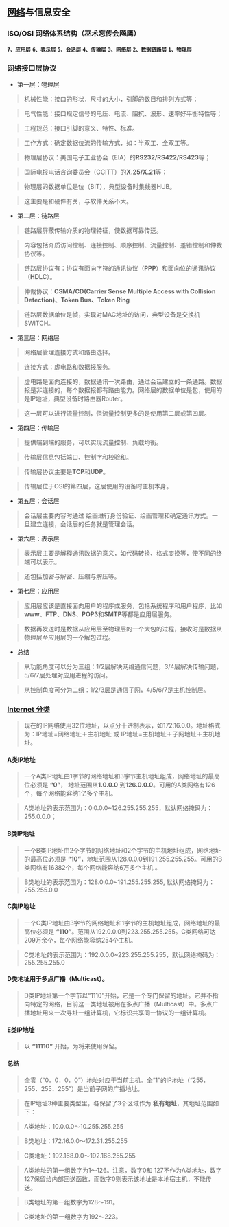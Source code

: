 ## [网络](https://www.cnblogs.com/mike-mei/p/8548238.html)与信息安全

### ISO/OSI 网络体系结构（巫术忘传会飚鹰）

**`7、应用层`** **`6、表示层`** **`5、会话层`** **`4、传输层`** **`3、网络层`** **`2、数据链路层`** **`1、物理层`**
	
### 网络接口层协议

- 第一层：物理层

>机械性能：接口的形状，尺寸的大小，引脚的数目和排列方式等；
	
>电气性能：接口规定信号的电压、电流、阻抗、波形、速率好平衡特性等；
	
>工程规范：接口引脚的意义、特性、标准。
	
>工作方式：确定数据位流的传输方式，如：半双工、全双工等。
	
>物理层协议：美国电子工业协会（EIA）的**RS232/RS422/RS423**等；
	
>国际电报电话咨询委员会（CCITT）的**X.25/X.21**等；
	
>物理层的数据单位是位（BIT），典型设备时集线器HUB。
	
>这主要是和硬件有关，与软件关系不大。

- 第二层：链路层

>链路层屏蔽传输介质的物理特征，使数据可靠传送。
	
>内容包括介质访问控制、连接控制、顺序控制、流量控制、差错控制和仲裁协议等。
	
>链路层协议有：协议有面向字符的通讯协议（**PPP**）和面向位的通讯协议（**HDLC**）。
	
>仲裁协议：**CSMA/CD(Carrier Sense Multiple Access with Collision Detection)、Token Bus、Token Ring**
	
>链路层数据单位是帧，实现对MAC地址的访问，典型设备是交换机SWITCH。


- 第三层：网络层

>网络层管理连接方式和路由选择。
	
>连接方式：虚电路和数据报服务。
	
>虚电路是面向连接的，数据通讯一次路由，通过会话建立的一条通路。数据报是非连接的，每个数据报都有路由能力。网络层的数据单位是包，使用的是IP地址，典型设备时路由器Router。
	
>这一层可以进行流量控制，但流量控制更多的是使用第二层或第四层。


- 第四层：传输层

>提供端到端的服务，可以实现流量控制、负载均衡。
	
>传输层信息包括端口、控制字和校验和。
	
>传输层协议主要是**TCP**和**UDP**。
	
>传输层位于OSI的第四层，这层使用的设备时主机本身。

- 第五层：会话层

>会话层主要内容时通过 绘画进行身份验证、绘画管理和确定通讯方式。一旦建立连接，会话层的任务就是管理会话。

- 第六层：表示层

>表示层主要是解释通讯数据的意义，如代码转换、格式变换等，使不同的终端可以表示。

>还包括加密与解密、压缩与解压等。


- 第七层：应用层

>应用层应该是直接面向用户的程序或服务，包括系统程序和用户程序，比如**www**、**FTP**、**DNS**、**POP3**和**SMTP**等都是应用层服务。

>数据再发送时是数据从应用层至物理层的一个大包的过程，接收时是数据从物理层至应用层的一个解包过程。
	
- 总结
	
>从功能角度可以分为三组：1/2层解决网络通信问题，3/4层解决传输问题，5/6/7层处理对应用进程的访问。

>从控制角度可分为二组：1/2/3层是通信子网，4/5/6/7是主机控制层。

### [Internet 分类](https://www.cnblogs.com/tunian/p/9632893.html)

>现在的IP网络使用32位地址，以点分十进制表示，如172.16.0.0。地址格式为：IP地址=网络地址＋主机地址 或 IP地址=主机地址＋子网地址＋主机地址。

#### A类IP地址 

>一个A类IP地址由1字节的网络地址和3字节主机地址组成，网络地址的最高位必须是 **“0”**， 地址范围从**1.0.0.0** 到**126.0.0.0**。可用的A类网络有126个，每个网络能容纳1亿多个主机。 

> A类地址的表示范围为：0.0.0.0~126.255.255.255，默认网络掩码为：255.0.0.0；

#### B类IP地址 

>一个B类IP地址由2个字节的网络地址和2个字节的主机地址组成，网络地址的最高位必须是 **“10”**，地址范围从128.0.0.0到191.255.255.255。可用的B类网络有16382个，每个网络能容纳6万多个主机 。

>B类地址的表示范围为：128.0.0.0~191.255.255.255,  默认网络掩码为：255.255.0.0

#### C类IP地址 

>一个C类IP地址由3字节的网络地址和1字节的主机地址组成，网络地址的最高位必须是 **“110”**。范围从192.0.0.0到223.255.255.255。C类网络可达209万余个，每个网络能容纳254个主机。 

>C类地址的表示范围为：192.0.0.0~223.255.255.255，默认网络掩码为：255.255.255.0

#### D类地址用于多点广播（Multicast）。 

>D类IP地址第一个字节以“1110”开始，它是一个专门保留的地址。它并不指向特定的网络，目前这一类地址被用在多点广播（Multicast）中。多点广播地址用来一次寻址一组计算机，它标识共享同一协议的一组计算机。 

#### E类IP地址 

>以 **“11110”** 开始，为将来使用保留。

#### 总结

>全零（“0．0．0．0”）地址对应于当前主机。全“1”的IP地址（“255．255．255．255”）是当前子网的广播地址。 

>在IP地址3种主要类型里，各保留了3个区域作为 **私有地址**，其地址范围如下： 

>A类地址：10.0.0.0～10.255.255.255 

>B类地址：172.16.0.0～172.31.255.255 

>C类地址：192.168.0.0～192.168.255.255

>A类地址的第一组数字为1～126。注意，数字0和 127不作为A类地址，数字127保留给内部回送函数，而数字0则表示该地址是本地宿主机，不能传送。

>B类地址的第一组数字为128～191。

>C类地址的第一组数字为192～223。
